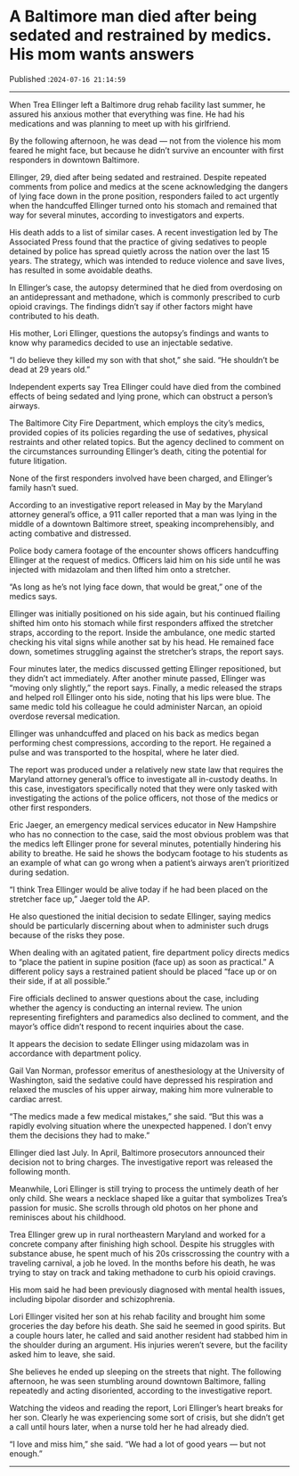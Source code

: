 # A Baltimore man died after being sedated and restrained by medics. His mom wants answers

Published :`2024-07-16 21:14:59`

---

When Trea Ellinger left a Baltimore drug rehab facility last summer, he assured his anxious mother that everything was fine. He had his medications and was planning to meet up with his girlfriend.

By the following afternoon, he was dead — not from the violence his mom feared he might face, but because he didn’t survive an encounter with first responders in downtown Baltimore.

Ellinger, 29, died after being sedated and restrained. Despite repeated comments from police and medics at the scene acknowledging the dangers of lying face down in the prone position, responders failed to act urgently when the handcuffed Ellinger turned onto his stomach and remained that way for several minutes, according to investigators and experts.

His death adds to a list of similar cases. A recent investigation led by The Associated Press found that the practice of giving sedatives to people detained by police has spread quietly across the nation over the last 15 years. The strategy, which was intended to reduce violence and save lives, has resulted in some avoidable deaths.

In Ellinger’s case, the autopsy determined that he died from overdosing on an antidepressant and methadone, which is commonly prescribed to curb opioid cravings. The findings didn’t say if other factors might have contributed to his death.

His mother, Lori Ellinger, questions the autopsy’s findings and wants to know why paramedics decided to use an injectable sedative.

“I do believe they killed my son with that shot,” she said. “He shouldn’t be dead at 29 years old.”

Independent experts say Trea Ellinger could have died from the combined effects of being sedated and lying prone, which can obstruct a person’s airways.

The Baltimore City Fire Department, which employs the city’s medics, provided copies of its policies regarding the use of sedatives, physical restraints and other related topics. But the agency declined to comment on the circumstances surrounding Ellinger’s death, citing the potential for future litigation.

None of the first responders involved have been charged, and Ellinger’s family hasn’t sued.

According to an investigative report released in May by the Maryland attorney general’s office, a 911 caller reported that a man was lying in the middle of a downtown Baltimore street, speaking incomprehensibly, and acting combative and distressed.

Police body camera footage of the encounter shows officers handcuffing Ellinger at the request of medics. Officers laid him on his side until he was injected with midazolam and then lifted him onto a stretcher.

“As long as he’s not lying face down, that would be great,” one of the medics says.

Ellinger was initially positioned on his side again, but his continued flailing shifted him onto his stomach while first responders affixed the stretcher straps, according to the report. Inside the ambulance, one medic started checking his vital signs while another sat by his head. He remained face down, sometimes struggling against the stretcher’s straps, the report says.

Four minutes later, the medics discussed getting Ellinger repositioned, but they didn’t act immediately. After another minute passed, Ellinger was “moving only slightly,” the report says. Finally, a medic released the straps and helped roll Ellinger onto his side, noting that his lips were blue. The same medic told his colleague he could administer Narcan, an opioid overdose reversal medication.

Ellinger was unhandcuffed and placed on his back as medics began performing chest compressions, according to the report. He regained a pulse and was transported to the hospital, where he later died.

The report was produced under a relatively new state law that requires the Maryland attorney general’s office to investigate all in-custody deaths. In this case, investigators specifically noted that they were only tasked with investigating the actions of the police officers, not those of the medics or other first responders.

Eric Jaeger, an emergency medical services educator in New Hampshire who has no connection to the case, said the most obvious problem was that the medics left Ellinger prone for several minutes, potentially hindering his ability to breathe. He said he shows the bodycam footage to his students as an example of what can go wrong when a patient’s airways aren’t prioritized during sedation.

“I think Trea Ellinger would be alive today if he had been placed on the stretcher face up,” Jaeger told the AP.

He also questioned the initial decision to sedate Ellinger, saying medics should be particularly discerning about when to administer such drugs because of the risks they pose.

When dealing with an agitated patient, fire department policy directs medics to “place the patient in supine position (face up) as soon as practical.” A different policy says a restrained patient should be placed “face up or on their side, if at all possible.”

Fire officials declined to answer questions about the case, including whether the agency is conducting an internal review. The union representing firefighters and paramedics also declined to comment, and the mayor’s office didn’t respond to recent inquiries about the case.

It appears the decision to sedate Ellinger using midazolam was in accordance with department policy.

Gail Van Norman, professor emeritus of anesthesiology at the University of Washington, said the sedative could have depressed his respiration and relaxed the muscles of his upper airway, making him more vulnerable to cardiac arrest.

“The medics made a few medical mistakes,” she said. “But this was a rapidly evolving situation where the unexpected happened. I don’t envy them the decisions they had to make.”

Ellinger died last July. In April, Baltimore prosecutors announced their decision not to bring charges. The investigative report was released the following month.

Meanwhile, Lori Ellinger is still trying to process the untimely death of her only child. She wears a necklace shaped like a guitar that symbolizes Trea’s passion for music. She scrolls through old photos on her phone and reminisces about his childhood.

Trea Ellinger grew up in rural northeastern Maryland and worked for a concrete company after finishing high school. Despite his struggles with substance abuse, he spent much of his 20s crisscrossing the country with a traveling carnival, a job he loved. In the months before his death, he was trying to stay on track and taking methadone to curb his opioid cravings.

His mom said he had been previously diagnosed with mental health issues, including bipolar disorder and schizophrenia.

Lori Ellinger visited her son at his rehab facility and brought him some groceries the day before his death. She said he seemed in good spirits. But a couple hours later, he called and said another resident had stabbed him in the shoulder during an argument. His injuries weren’t severe, but the facility asked him to leave, she said.

She believes he ended up sleeping on the streets that night. The following afternoon, he was seen stumbling around downtown Baltimore, falling repeatedly and acting disoriented, according to the investigative report.

Watching the videos and reading the report, Lori Ellinger’s heart breaks for her son. Clearly he was experiencing some sort of crisis, but she didn’t get a call until hours later, when a nurse told her he had already died.

“I love and miss him,” she said. “We had a lot of good years — but not enough.”

---

